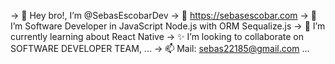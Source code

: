 -> 👋 Hey bro!, I’m @SebasEscobarDev 
-> 🌱 https://sebasescobar.com
-> 👀 I’m Software Developer in JavaScript Node.js with ORM Sequalize.js
-> 💞️ I’m currently learning about React Native 
-> ✨ I’m looking to collaborate on SOFTWARE DEVELOPER TEAM, ...
-> 📫 Mail: sebas22185@gmail.com ...

<!---
SebasEscobarDev/SebasEscobarDev is a ✨ special ✨ repository because its `README.md` (this file) appears on your GitHub profile.
You can click the Preview link to take a look at your changes.
--->
